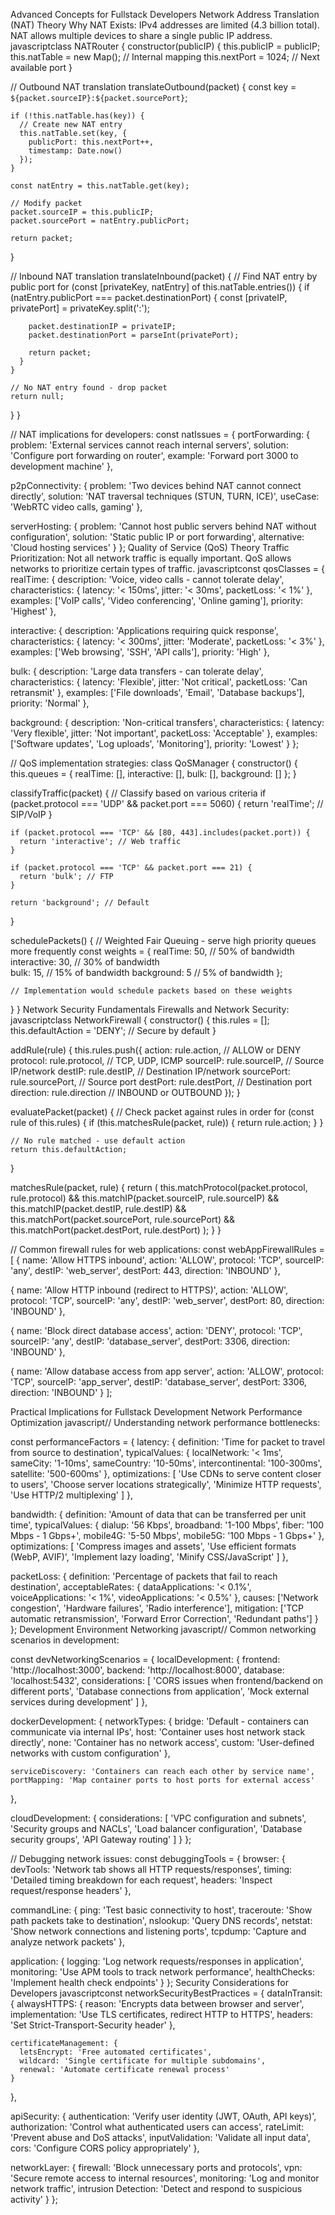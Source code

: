 Advanced Concepts for Fullstack Developers
Network Address Translation (NAT) Theory
Why NAT Exists:
IPv4 addresses are limited (4.3 billion total). NAT allows multiple devices to share a single public IP address.
javascriptclass NATRouter {
  constructor(publicIP) {
    this.publicIP = publicIP;
    this.natTable = new Map(); // Internal mapping
    this.nextPort = 1024;      // Next available port
  }
  
  // Outbound NAT translation
  translateOutbound(packet) {
    const key = `${packet.sourceIP}:${packet.sourcePort}`;
    
    if (!this.natTable.has(key)) {
      // Create new NAT entry
      this.natTable.set(key, {
        publicPort: this.nextPort++,
        timestamp: Date.now()
      });
    }
    
    const natEntry = this.natTable.get(key);
    
    // Modify packet
    packet.sourceIP = this.publicIP;
    packet.sourcePort = natEntry.publicPort;
    
    return packet;
  }
  
  // Inbound NAT translation
  translateInbound(packet) {
    // Find NAT entry by public port
    for (const [privateKey, natEntry] of this.natTable.entries()) {
      if (natEntry.publicPort === packet.destinationPort) {
        const [privateIP, privatePort] = privateKey.split(':');
        
        packet.destinationIP = privateIP;
        packet.destinationPort = parseInt(privatePort);
        
        return packet;
      }
    }
    
    // No NAT entry found - drop packet
    return null;
  }
}

// NAT implications for developers:
const natIssues = {
  portForwarding: {
    problem: 'External services cannot reach internal servers',
    solution: 'Configure port forwarding on router',
    example: 'Forward port 3000 to development machine'
  },
  
  p2pConnectivity: {
    problem: 'Two devices behind NAT cannot connect directly',
    solution: 'NAT traversal techniques (STUN, TURN, ICE)',
    useCase: 'WebRTC video calls, gaming'
  },
  
  serverHosting: {
    problem: 'Cannot host public servers behind NAT without configuration',
    solution: 'Static public IP or port forwarding',
    alternative: 'Cloud hosting services'
  }
};
Quality of Service (QoS) Theory
Traffic Prioritization:
Not all network traffic is equally important. QoS allows networks to prioritize certain types of traffic.
javascriptconst qosClasses = {
  realTime: {
    description: 'Voice, video calls - cannot tolerate delay',
    characteristics: {
      latency: '< 150ms',
      jitter: '< 30ms', 
      packetLoss: '< 1%'
    },
    examples: ['VoIP calls', 'Video conferencing', 'Online gaming'],
    priority: 'Highest'
  },
  
  interactive: {
    description: 'Applications requiring quick response',
    characteristics: {
      latency: '< 300ms',
      jitter: 'Moderate',
      packetLoss: '< 3%'
    },
    examples: ['Web browsing', 'SSH', 'API calls'],
    priority: 'High'
  },
  
  bulk: {
    description: 'Large data transfers - can tolerate delay',
    characteristics: {
      latency: 'Flexible',
      jitter: 'Not critical',
      packetLoss: 'Can retransmit'
    },
    examples: ['File downloads', 'Email', 'Database backups'],
    priority: 'Normal'
  },
  
  background: {
    description: 'Non-critical transfers',
    characteristics: {
      latency: 'Very flexible',
      jitter: 'Not important',
      packetLoss: 'Acceptable'
    },
    examples: ['Software updates', 'Log uploads', 'Monitoring'],
    priority: 'Lowest'
  }
};

// QoS implementation strategies:
class QoSManager {
  constructor() {
    this.queues = {
      realTime: [],
      interactive: [],
      bulk: [],
      background: []
    };
  }
  
  classifyTraffic(packet) {
    // Classify based on various criteria
    if (packet.protocol === 'UDP' && packet.port === 5060) {
      return 'realTime'; // SIP/VoIP
    }
    
    if (packet.protocol === 'TCP' && [80, 443].includes(packet.port)) {
      return 'interactive'; // Web traffic
    }
    
    if (packet.protocol === 'TCP' && packet.port === 21) {
      return 'bulk'; // FTP
    }
    
    return 'background'; // Default
  }
  
  schedulePackets() {
    // Weighted Fair Queuing - serve high priority queues more frequently
    const weights = {
      realTime: 50,    // 50% of bandwidth
      interactive: 30, // 30% of bandwidth  
      bulk: 15,        // 15% of bandwidth
      background: 5    // 5% of bandwidth
    };
    
    // Implementation would schedule packets based on these weights
  }
}
Network Security Fundamentals
Firewalls and Network Security:
javascriptclass NetworkFirewall {
  constructor() {
    this.rules = [];
    this.defaultAction = 'DENY'; // Secure by default
  }
  
  addRule(rule) {
    this.rules.push({
      action: rule.action,          // ALLOW or DENY
      protocol: rule.protocol,      // TCP, UDP, ICMP
      sourceIP: rule.sourceIP,      // Source IP/network
      destIP: rule.destIP,          // Destination IP/network
      sourcePort: rule.sourcePort,  // Source port
      destPort: rule.destPort,      // Destination port
      direction: rule.direction     // INBOUND or OUTBOUND
    });
  }
  
  evaluatePacket(packet) {
    // Check packet against rules in order
    for (const rule of this.rules) {
      if (this.matchesRule(packet, rule)) {
        return rule.action;
      }
    }
    
    // No rule matched - use default action
    return this.defaultAction;
  }
  
  matchesRule(packet, rule) {
    return (
      this.matchProtocol(packet.protocol, rule.protocol) &&
      this.matchIP(packet.sourceIP, rule.sourceIP) &&
      this.matchIP(packet.destIP, rule.destIP) &&
      this.matchPort(packet.sourcePort, rule.sourcePort) &&
      this.matchPort(packet.destPort, rule.destPort)
    );
  }
}

// Common firewall rules for web applications:
const webAppFirewallRules = [
  {
    name: 'Allow HTTPS inbound',
    action: 'ALLOW',
    protocol: 'TCP',
    sourceIP: 'any',
    destIP: 'web_server',
    destPort: 443,
    direction: 'INBOUND'
  },
  
  {
    name: 'Allow HTTP inbound (redirect to HTTPS)',
    action: 'ALLOW', 
    protocol: 'TCP',
    sourceIP: 'any',
    destIP: 'web_server',
    destPort: 80,
    direction: 'INBOUND'
  },
  
  {
    name: 'Block direct database access',
    action: 'DENY',
    protocol: 'TCP',
    sourceIP: 'any',
    destIP: 'database_server',
    destPort: 3306,
    direction: 'INBOUND'
  },
  
  {
    name: 'Allow database access from app server',
    action: 'ALLOW',
    protocol: 'TCP', 
    sourceIP: 'app_server',
    destIP: 'database_server',
    destPort: 3306,
    direction: 'INBOUND'
  }
];

Practical Implications for Fullstack Development
Network Performance Optimization
javascript// Understanding network performance bottlenecks:

const performanceFactors = {
  latency: {
    definition: 'Time for packet to travel from source to destination',
    typicalValues: {
      localNetwork: '< 1ms',
      sameCity: '1-10ms',
      sameCountry: '10-50ms', 
      intercontinental: '100-300ms',
      satellite: '500-600ms'
    },
    optimizations: [
      'Use CDNs to serve content closer to users',
      'Choose server locations strategically',
      'Minimize HTTP requests',
      'Use HTTP/2 multiplexing'
    ]
  },
  
  bandwidth: {
    definition: 'Amount of data that can be transferred per unit time',
    typicalValues: {
      dialup: '56 Kbps',
      broadband: '1-100 Mbps',
      fiber: '100 Mbps - 1 Gbps+',
      mobile4G: '5-50 Mbps',
      mobile5G: '100 Mbps - 1 Gbps+'
    },
    optimizations: [
      'Compress images and assets',
      'Use efficient formats (WebP, AVIF)',
      'Implement lazy loading',
      'Minify CSS/JavaScript'
    ]
  },
  
  packetLoss: {
    definition: 'Percentage of packets that fail to reach destination',
    acceptableRates: {
      dataApplications: '< 0.1%',
      voiceApplications: '< 1%',
      videoApplications: '< 0.5%'
    },
    causes: ['Network congestion', 'Hardware failures', 'Radio interference'],
    mitigation: ['TCP automatic retransmission', 'Forward Error Correction', 'Redundant paths']
  }
};
Development Environment Networking
javascript// Common networking scenarios in development:

const devNetworkingScenarios = {
  localDevelopment: {
    frontend: 'http://localhost:3000',
    backend: 'http://localhost:8000',
    database: 'localhost:5432',
    considerations: [
      'CORS issues when frontend/backend on different ports',
      'Database connections from application',
      'Mock external services during development'
    ]
  },
  
  dockerDevelopment: {
    networkTypes: {
      bridge: 'Default - containers can communicate via internal IPs',
      host: 'Container uses host network stack directly', 
      none: 'Container has no network access',
      custom: 'User-defined networks with custom configuration'
    },
    
    serviceDiscovery: 'Containers can reach each other by service name',
    portMapping: 'Map container ports to host ports for external access'
  },
  
  cloudDevelopment: {
    considerations: [
      'VPC configuration and subnets',
      'Security groups and NACLs',
      'Load balancer configuration',
      'Database security groups',
      'API Gateway routing'
    ]
  }
};

// Debugging network issues:
const debuggingTools = {
  browser: {
    devTools: 'Network tab shows all HTTP requests/responses',
    timing: 'Detailed timing breakdown for each request',
    headers: 'Inspect request/response headers'
  },
  
  commandLine: {
    ping: 'Test basic connectivity to host',
    traceroute: 'Show path packets take to destination',
    nslookup: 'Query DNS records',
    netstat: 'Show network connections and listening ports',
    tcpdump: 'Capture and analyze network packets'
  },
  
  application: {
    logging: 'Log network requests/responses in application',
    monitoring: 'Use APM tools to track network performance',
    healthChecks: 'Implement health check endpoints'
  }
};
Security Considerations for Developers
javascriptconst networkSecurityBestPractices = {
  dataInTransit: {
    alwaysHTTPS: {
      reason: 'Encrypts data between browser and server',
      implementation: 'Use TLS certificates, redirect HTTP to HTTPS',
      headers: 'Set Strict-Transport-Security header'
    },
    
    certificateManagement: {
      letsEncrypt: 'Free automated certificates',
      wildcard: 'Single certificate for multiple subdomains',  
      renewal: 'Automate certificate renewal process'
    }
  },
  
  apiSecurity: {
    authentication: 'Verify user identity (JWT, OAuth, API keys)',
    authorization: 'Control what authenticated users can access',
    rateLimit: 'Prevent abuse and DoS attacks',
    inputValidation: 'Validate all input data',
    cors: 'Configure CORS policy appropriately'
  },
  
  networkLayer: {
    firewall: 'Block unnecessary ports and protocols',
    vpn: 'Secure remote access to internal resources',
    monitoring: 'Log and monitor network traffic',
    intrusion Detection: 'Detect and respond to suspicious activity'
  }
};